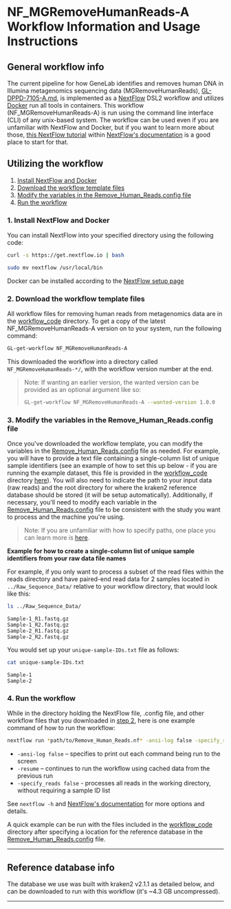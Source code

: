 # NF_MGRemoveHumanReads-A Workflow Information and Usage Instructions


## General workflow info
The current pipeline for how GeneLab identifies and removes human DNA in Illumina metagenomics sequencing data (MGRemoveHumanReads), [GL-DPPD-7105-A.md](../../Pipeline_GL-DPPD-7105_Versions/GL-DPPD-7105-A.md), is implemented as a [NextFlow](https://www.nextflow.io/docs/stable/index.html) DSL2 workflow and utilizes [Docker](https://www.docker.com/) run all tools in containers. This workflow (NF_MGRemoveHumanReads-A) is run using the command line interface (CLI) of any unix-based system. The workflow can be used even if you are unfamiliar with NextFlow and Docker, but if you want to learn more about those, [this NextFlow tutorial](https://training.nextflow.io/basic_training/) within [NextFlow's documentation](https://www.nextflow.io/docs/stable/index.html) is a good place to start for that.

## Utilizing the workflow

1. [Install NextFlow and Docker](#1-install-NextFlow-Docker)  
2. [Download the workflow template files](#2-download-the-workflow-template-files)  
3. [Modify the variables in the Remove_Human_Reads.config file](#3-modify-the-variables-in-the-config-file)  
4. [Run the workflow](#4-run-the-workflow)  

### 1. Install NextFlow and Docker
You can install NextFlow into your specified directory using the following code:

```bash
curl -s https://get.nextflow.io | bash

sudo mv nextflow /usr/local/bin
```

Docker can be installed according to the [NextFlow setup page](https://training.nextflow.io/basic_training/)



### 2. Download the workflow template files
All workflow files for removing human reads from metagenomics data are in the [workflow_code](workflow_code) directory. To get a copy of the latest NF_MGRemoveHumanReads-A version on to your system, run the following command:

```bash
GL-get-workflow NF_MGRemoveHumanReads-A
```

This downloaded the workflow into a directory called `NF_MGRemoveHumanReads-*/`, with the workflow version number at the end.

> Note: If wanting an earlier version, the wanted version can be provided as an optional argument like so:
> ```bash
> GL-get-workflow NF_MGRemoveHumanReads-A --wanted-version 1.0.0
> ```

### 3. Modify the variables in the Remove_Human_Reads.config file
Once you've downloaded the workflow template, you can modify the variables in the [Remove_Human_Reads.config](workflow_code/Remove_Human_Reads.config) file as needed. For example, you will have to provide a text file containing a single-column list of unique sample identifiers (see an example of how to set this up below - if you are running the example dataset, this file is provided in the [workflow_code](workflow_code) directory [here](workflow_code/unique-sample-IDs.txt)). You will also need to indicate the path to your input data (raw reads) and the root directory for where the kraken2 reference database should be stored (it will be setup automatically). Additionally, if necessary, you'll need to modify each variable in the [Remove_Human_Reads.config](workflow_code/Remove_Human_Reads.config) file to be consistent with the study you want to process and the machine you're using. 

> Note: If you are unfamiliar with how to specify paths, one place you can learn more is [here](https://astrobiomike.github.io/unix/getting-started#the-unix-file-system-structure).  

**Example for how to create a single-column list of unique sample identifiers from your raw data file names**

For example, if you only want to process a subset of the read files within the reads directory and have paired-end read data for 2 samples located in `../Raw_Sequence_Data/` relative to your workflow directory, that would look like this:

```bash
ls ../Raw_Sequence_Data/
```

```
Sample-1_R1.fastq.gz
Sample-1_R2.fastq.gz
Sample-2_R1.fastq.gz
Sample-2_R2.fastq.gz
```

You would set up your `unique-sample-IDs.txt` file as follows:

```bash
cat unique-sample-IDs.txt
```

```
Sample-1
Sample-2
```

### 4. Run the workflow

While in the directory holding the NextFlow file, .config file, and other workflow files that you downloaded in [step 2](#2-download-the-workflow-template-files), here is one example command of how to run the workflow:

```bash
nextflow run *path/to/Remove_Human_Reads.nf* -ansi-log false -specify_reads false
```

* `-ansi-log false` – specifies to print out each command being run to the screen
* `-resume` – continues to run the workflow using cached data from the previous run
* `-specify_reads false` - processes all reads in the working directory, without requiring a sample ID list


See `nextflow -h` and [NextFlow's documentation](https://www.nextflow.io/docs/master/index.html) for more options and details.

A quick example can be run with the files included in the [workflow_code](workflow_code) directory after specifying a location for the reference database in the [Remove_Human_Reads.config](workflow_code/Remove_Human_Reads.config) file.

---

## Reference database info
The database we use was built with kraken2 v2.1.1 as detailed below, and can be downloaded to run with this workflow (it's ~4.3 GB uncompressed).

---

